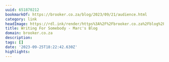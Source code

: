 ```yaml
---
uuid: 651870212
bookmarkOf: https://brooker.co.za/blog/2023/09/21/audience.html
category: link
headImage: https://rdl.ink/render/https%3A%2F%2Fbrooker.co.za%2Fblog%2F2023%2F09%2F21%2Faudience.html
title: Writing For Somebody - Marc's Blog
domain: brooker.co.za
description:
tags: []
date: '2023-09-25T18:22:42.630Z'
highlights:
---
```



